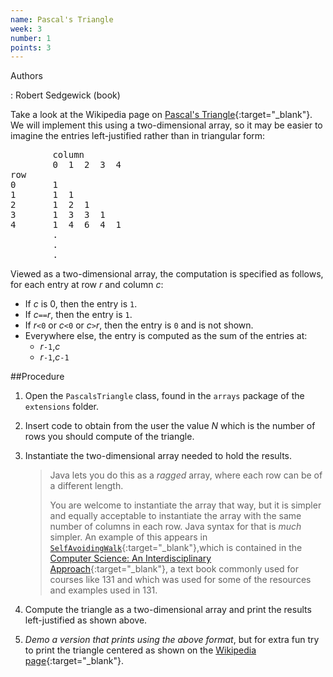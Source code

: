 ```yaml
---
name: Pascal's Triangle
week: 3
number: 1
points: 3
---
```


Authors

: Robert Sedgewick (book)

Take a look at the Wikipedia page on [Pascal\'s Triangle](http://en.wikipedia.org/wiki/Pascal%27s_triangle){:target="_blank"}.  We will implement this using
a two-dimensional array, so it may be easier to imagine the entries left-justified rather than
in triangular form:

<PRE>
        column
        0  1  2  3  4
row
0       1
1       1  1
2       1  2  1
3       1  3  3  1
4       1  4  6  4  1
        .
        .
        .
</PRE>

Viewed as a two-dimensional array, the computation is specified
as follows, for each entry at row *r* and column *c*:

* If *c* is 0, then the entry is `1`.
* If *c*`==`*r*, then the entry is `1`.
* If *r*`<0` or *c*`<0` or *c*`>`*r*, then the entry is `0` and is not shown.
* Everywhere else, the entry is computed as the sum of the entries at:
	* *r*`-1`,*c*
	* *r*`-1`,*c*`-1`

##Procedure

1. Open the `PascalsTriangle` class, found in the `arrays` package of the `extensions` folder.

2. Insert code to obtain from the user the value *N* which is the number of rows you should compute of the triangle.

3. Instantiate the two-dimensional array needed to hold the results.

	>Java lets you do this as a *ragged* array, where each row can be of
	>a different length.  
	>
	>You are welcome to instantiate the array that way, but
	>it is simpler and equally acceptable to instantiate the array with the same 
	>number of columns in each row.  Java syntax for that is *much* simpler.
	>An example of this appears in [`SelfAvoidingWalk`](https://introcs.cs.princeton.edu/java/14array/SelfAvoidingWalk.java.html){:target="_blank"},which is contained in the [Computer Science: An Interdisciplinary Approach](https://introcs.cs.princeton.edu/java/home/){:target="_blank"}, a text book commonly used for courses like 131 and which was used for some of the resources and examples used in 131.

4. Compute the triangle as a two-dimensional array and print the results  left-justified as shown above.

5. *Demo a version that prints using the above format*, but for extra fun try to print the triangle centered as shown on the [Wikipedia page](http://en.wikipedia.org/wiki/Pascal%27s_triangle){:target="_blank"}.